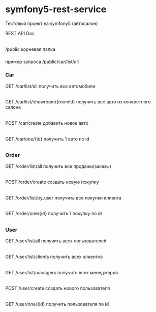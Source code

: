# symfony5-rest-service
Тестовый проект на symfony5 (автосалон)


REST API Doc
######

/public  корневая папка

### 

пример запроса 
/public/car/list/all

### Car  
GET /car/list/all   получить все автомобили
######
GET /car/list/showroom/{roomId} получить все авто из конкретного салона
######
POST /car/create добавить новое авто
######
GET /car/one/{id}  получить 1 авто по id
######

### Order
GET /order/list/all получить все продажи(заказы)
######
POST /order/create создать новую покупку
######
GET /order/list/by_user получить все покупки клиента
######
GET /order/one/{id}  получить 1 покупку по id
######

### User
GET /user/list/all получить всех пользователей
######
GET /user/list/clients  получить всех клиентов
######
GET /user/list/managers получить всех менеджеров
######
POST /user/create  создать нового пользователя
######
GET /user/one/{id}  получить пользователя по id
######

